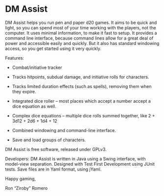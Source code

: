 DM Assist
=========

DM Assist helps you run pen and paper d20 games.  It aims to be quick
and light, so you can spend most of your time working with the
players, not the computer. It uses minimal information, to make it
fast to setup.  It provides a command line interface, because command
lines allow for a great deal of power and accessible easily and
quickly.  But it also has standard windowing access, so you get
started using it very quickly.


Features:

 * Combat/initiative tracker

 * Tracks hitpoints, subdual damage, and initiative rolls for
   characters.

 * Tracks limited duration effects (such as spells), removing them
   when they expire.

 * Integrated dice roller – most places which accept a number accept a
   dice equation as well.

 * Complex dice equations – multiple dice rolls summed together, like
   2 + 3d12 + 2d6 + 1d4 + 12

 * Combined windowing and command-line interface.

 * Save and load groups of characters.

DM Assist is free software, released under GPLv3.

Developers: DM Assist is written in Java using a Swing interface, with
model-view separation.  Designed with Test First Development using
JUnit tests. Save files are in Yaml format, using jYaml.

Happy gaming,

Ron “Ziroby” Romero

